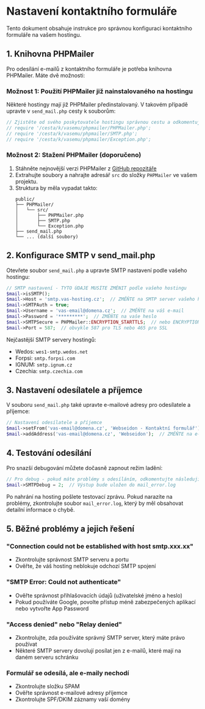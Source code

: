 # Nastavení kontaktního formuláře

Tento dokument obsahuje instrukce pro správnou konfiguraci kontaktního formuláře na vašem hostingu.

## 1. Knihovna PHPMailer

Pro odesílání e-mailů z kontaktního formuláře je potřeba knihovna PHPMailer. Máte dvě možnosti:

### Možnost 1: Použití PHPMailer již nainstalovaného na hostingu

Některé hostingy mají již PHPMailer předinstalovaný. V takovém případě upravte v `send_mail.php` cesty k souborům:

```php
// Zjistěte od svého poskytovatele hostingu správnou cestu a odkomentujte
// require '/cesta/k/vasemu/phpmailer/PHPMailer.php';
// require '/cesta/k/vasemu/phpmailer/SMTP.php';
// require '/cesta/k/vasemu/phpmailer/Exception.php';
```

### Možnost 2: Stažení PHPMailer (doporučeno)

1. Stáhněte nejnovější verzi PHPMailer z [GitHub repozitáře](https://github.com/PHPMailer/PHPMailer/releases)
2. Extrahujte soubory a nahrajte adresář `src` do složky `PHPMailer` ve vašem projektu.
3. Struktura by měla vypadat takto:
   ```
   public/
   ├── PHPMailer/
   │   └── src/
   │       ├── PHPMailer.php
   │       ├── SMTP.php
   │       └── Exception.php
   ├── send_mail.php
   └── ... (další soubory)
   ```

## 2. Konfigurace SMTP v send_mail.php

Otevřete soubor `send_mail.php` a upravte SMTP nastavení podle vašeho hostingu:

```php
// SMTP nastavení - TYTO ÚDAJE MUSÍTE ZMĚNIT podle vašeho hostingu
$mail->isSMTP();
$mail->Host = 'smtp.vas-hosting.cz';  // ZMĚŇTE na SMTP server vašeho hostingu
$mail->SMTPAuth = true;
$mail->Username = 'vas-email@domena.cz';  // ZMĚŇTE na váš e-mail
$mail->Password = '*********';  // ZMĚŇTE na vaše heslo
$mail->SMTPSecure = PHPMailer::ENCRYPTION_STARTTLS;  // nebo ENCRYPTION_SMTPS (SSL) podle vašeho hostingu
$mail->Port = 587;  // obvykle 587 pro TLS nebo 465 pro SSL
```

Nejčastější SMTP servery hostingů:
- Wedos: `wes1-smtp.wedos.net`
- Forpsi: `smtp.forpsi.com`
- IGNUM: `smtp.ignum.cz`
- Czechia: `smtp.czechia.com`

## 3. Nastavení odesílatele a příjemce

V souboru `send_mail.php` také upravte e-mailové adresy pro odesílatele a příjemce:

```php
// Nastavení odesílatele a příjemce
$mail->setFrom('vas-email@domena.cz', 'Webseidon - Kontaktní formulář');  // ZMĚŇTE na váš e-mail
$mail->addAddress('vas-email@domena.cz', 'Webseidon');  // ZMĚŇTE na e-mail, kam má přijít zpráva
```

## 4. Testování odesílání

Pro snazší debugování můžete dočasně zapnout režim ladění:

```php
// Pro debug - pokud máte problémy s odesíláním, odkomentujte následující řádek
$mail->SMTPDebug = 2;  // Výstup bude uložen do mail_error.log
```

Po nahrání na hosting pošlete testovací zprávu. Pokud narazíte na problémy, zkontrolujte soubor `mail_error.log`, který by měl obsahovat detailní informace o chybě.

## 5. Běžné problémy a jejich řešení

### "Connection could not be established with host smtp.xxx.xx"
- Zkontrolujte správnost SMTP serveru a portu
- Ověřte, že váš hosting neblokuje odchozí SMTP spojení

### "SMTP Error: Could not authenticate"
- Ověřte správnost přihlašovacích údajů (uživatelské jméno a heslo)
- Pokud používáte Google, povolte přístup méně zabezpečených aplikací nebo vytvořte App Password

### "Access denied" nebo "Relay denied"
- Zkontrolujte, zda používáte správný SMTP server, který máte právo používat
- Některé SMTP servery dovolují posílat jen z e-mailů, které mají na daném serveru schránku

### Formulář se odesílá, ale e-maily nechodí
- Zkontrolujte složku SPAM
- Ověřte správnost e-mailové adresy příjemce
- Zkontrolujte SPF/DKIM záznamy vaší domény 